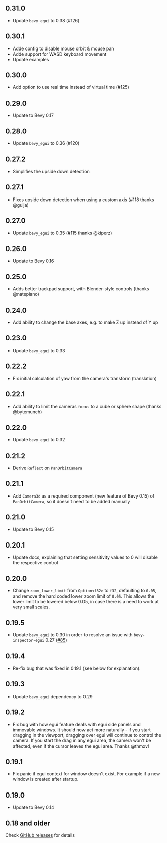## 0.31.0

- Update `bevy_egui` to 0.38 (#126)

## 0.30.1

- Adde config to disable mouse orbit & mouse pan
- Adde support for WASD keyboard movement
- Update examples

## 0.30.0

- Add option to use real time instead of virtual time (#125)

## 0.29.0

- Update to Bevy 0.17

## 0.28.0

- Update `bevy_egui` to 0.36 (#120)

## 0.27.2

- Simplifies the upside down detection

## 0.27.1

- Fixes upside down detection when using a custom axis (#118 thanks @guija)

## 0.27.0

- Update `bevy_egui` to 0.35 (#115 thanks @kiperz)

## 0.26.0

- Update to Bevy 0.16

## 0.25.0

- Adds better trackpad support, with Blender-style controls (thanks @natepiano)

## 0.24.0

- Add ability to change the base axes, e.g. to make Z up instead of Y up

## 0.23.0

- Update `bevy_egui` to 0.33

## 0.22.2

- Fix initial calculation of yaw from the camera's transform (translation)

## 0.22.1

- Add ability to limit the cameras `focus` to a cube or sphere shape (thanks
  @bytemunch)

## 0.22.0

- Update `bevy_egui` to 0.32

## 0.21.2

- Derive `Reflect` on `PanOrbitCamera`

## 0.21.1

- Add `Camera3d` as a required component (new feature of Bevy 0.15) of
  `PanOrbitCamera`, so it doesn't need to be added manually

## 0.21.0

- Update to Bevy 0.15

## 0.20.1

- Update docs, explaining that setting sensitivity values to 0 will disable the
  respective control

## 0.20.0

- Change `zoom_lower_limit` from `Option<f32>` to `f32`, defaulting to `0.05`,
  and remove the hard coded lower zoom limit of `0.05`. This allows the lower
  limit to be lowered below 0.05, in case there is a need to work at very small
  scales.

## 0.19.5

- Update `bevy_egui` to 0.30 in order to resolve an issue with
  `bevy-inspector-egui` 0.27
  ([#85](https://github.com/Plonq/bevy_panorbit_camera/pull/85))

## 0.19.4

- Re-fix bug that was fixed in 0.19.1 (see below for explanation).

## 0.19.3

- Update `bevy_egui` dependency to 0.29

## 0.19.2

- Fix bug with how egui feature deals with egui side panels and immovable
  windows. It should now act more naturally - if you start dragging in the
  viewport, dragging over egui will continue to control the camera. If you start
  the drag in any egui area, the camera won't be affected, even if the cursor
  leaves the egui area. Thanks @thmxv!

## 0.19.1

- Fix panic if egui context for window doesn't exist. For example if a new
  window is created after startup.

## 0.19.0

- Update to Bevy 0.14

## 0.18 and older

Check [GitHub releases](https://github.com/Plonq/bevy_panorbit_camera/releases)
for details
